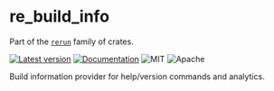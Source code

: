 # re_build_info

Part of the [`rerun`](https://github.com/rerun-io/rerun) family of crates.

[![Latest version](https://img.shields.io/crates/v/re_build_info.svg)](https://crates.io/crates/re_build_info)
[![Documentation](https://docs.rs/re_build_info/badge.svg)](https://docs.rs/re_build_info)
![MIT](https://img.shields.io/badge/license-MIT-blue.svg)
![Apache](https://img.shields.io/badge/license-Apache-blue.svg)

Build information provider for help/version commands and analytics.
